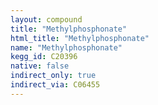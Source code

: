 ```yaml
---
layout: compound
title: "Methylphosphonate"
html_title: "Methylphosphonate"
name: "Methylphosphonate"
kegg_id: C20396
native: false
indirect_only: true
indirect_via: C06455
---
```

